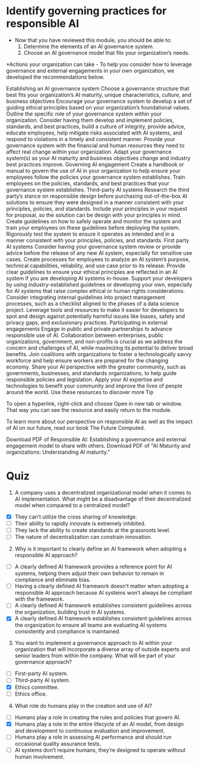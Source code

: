 # Identify governing practices for responsible AI
* Now that you have reviewed this module, you should be able to:
    1. Determine the elements of an AI governance system.
    2. Choose an AI governance model that fits your organization’s needs.

*Actions your organization can take - To help you consider how to leverage governance and external engagements in your own organization, we developed the recommendations below.

Establishing an AI governance system
Choose a governance structure that best fits your organization’s AI maturity, unique characteristics, culture, and business objectives
Encourage your governance system to develop a set of guiding ethical principles based on your organization’s foundational values.
Outline the specific role of your governance system within your organization. Consider having them develop and implement policies, standards, and best practices, build a culture of integrity, provide advice, educate employees, help mitigate risks associated with AI systems, and respond to violations in a timely and consistent manner.
Provide your governance system with the financial and human resources they need to affect real change within your organization.
Adapt your governance system(s) as your AI maturity and business objectives change and industry best practices improve.
Governing AI engagement
Create a handbook or manual to govern the use of AI in your organization to help ensure your employees follow the policies your governance system establishes.
Train employees on the policies, standards, and best practices that your governance system establishes.
Third-party AI systems
Research the third party’s stance on responsible design before purchasing out-of-the-box AI solutions to ensure they were designed in a manner consistent with your principles, policies, and standards.
Include your principles in your request for proposal, so the solution can be design with your principles in mind.
Create guidelines on how to safely operate and monitor the system and train your employees on these guidelines before deploying the system.
Rigorously test the system to ensure it operates as intended and in a manner consistent with your principles, policies, and standards.
First party AI systems
Consider having your governance system review or provide advice before the release of any new AI system, especially for sensitive use cases.
Create processes for employees to analyze an AI system’s purpose, technical capabilities, reliability, and use case prior to its release.
Provide clear guidelines to ensure your ethical principles are reflected in an AI system if you are developing AI systems in-house. Support your developers by using industry-established guidelines or developing your own, especially for AI systems that raise complex ethical or human rights considerations.
Consider integrating internal guidelines into project management processes, such as a checklist aligned to the phases of a data science project.
Leverage tools and resources to make it easier for developers to spot and design against potentially harmful issues like biases, safety and privacy gaps, and exclusionary practices.
Participating in external engagements
Engage in public and private partnerships to advance responsible use of AI. Collaboration between enterprises, public organizations, government, and non-profits is crucial as we address the concern and challenges of AI, while maximizing its potential to deliver broad benefits.
Join coalitions with organizations to foster a technologically savvy workforce and help ensure workers are prepared for the changing economy.
Share your AI perspective with the greater community, such as governments, businesses, and standards organizations, to help guide responsible policies and legislation.
Apply your AI expertise and technologies to benefit your community and improve the lives of people around the world.
Use these resources to discover more
 Tip

To open a hyperlink, right-click and choose Open in new tab or window. That way you can see the resource and easily return to the module.

To learn more about our perspective on responsible AI as well as the impact of AI on our future, read our book The Future Computed.

Download PDF of Responsible AI: Establishing a governance and external engagement model to share with others.
Download PDF of "AI Maturity and organizations: Understanding AI maturity."

# Quiz
1. A company uses a decentralized organizational model when it comes to AI implementation. What might be a disadvantage of their decentralized model when compared to a centralized model?
* [x] They can’t utilize the cross sharing of knowledge.
* [ ] Their ability to rapidly innovate is extremely inhibited.
* [ ] They lack the ability to create standards at the grassroots level.
* [ ] The nature of decentralization can constrain innovation.

2. Why is it important to clearly define an AI framework when adopting a responsible AI approach?
* [ ] A clearly defined AI framework provides a reference point for AI systems, helping them adjust their own behavior to remain in compliance and eliminate bias.
* [ ] Having a clearly defined AI framework doesn’t matter when adopting a responsible AI approach because AI systems won’t always be compliant with the framework.
* [ ] A clearly defined AI framework establishes consistent guidelines across the organization, building trust in AI systems.
* [x] A clearly defined AI framework establishes consistent guidelines across the organization to ensure all teams are evaluating AI systems consistently and compliance is maintained.

3. You want to implement a governance approach to AI within your organization that will incorporate a diverse array of outside experts and senior leaders from within the company. What will be part of your governance approach?
* [ ] First-party AI system.
* [ ] Third-party AI system.
* [x] Ethics committee.
* [ ] Ethics office.
4. What role do humans play in the creation and use of AI?
* [ ] Humans play a role in creating the rules and policies that govern AI.
* [x] Humans play a role in the entire lifecycle of an AI model, from design and development to continuous evaluation and improvement.
* [ ] Humans play a role in assessing AI performance and should run occasional quality assurance tests.
* [ ] AI systems don’t require humans, they’re designed to operate without human involvement.
